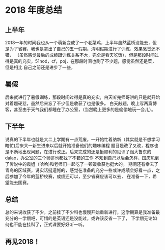 # 2018 年度总结

## 上半年
2018一年的时间我也从一个萌新变成了一个老菜鸡，上半年虽然蓝桥没能去，但是为了省赛，我也是拿出了自己的五一假期，清明假期进行了训练，效果感觉还不错，
（虽然感觉最后的成绩跟训练关系不大，完全是看天吃饭），但是那段时间过得是真的充实，51nod，cf，poj，在那段时间也刷了不少题，感觉虽然还是菜，但是相比
自己之前还是进步了一些，

## 暑假

后来就进行了暑假训练，那段时间过得是真的充实，白天听完师哥讲的只是就开始对着题硬怼，虽然后来忘了不少但是收获了也是很多。
白天敲题，晚上写两篇博客，甚至由于天气我们都睡在了办公室，（当然晚上更多的是偷偷地玩一会儿）。

## 下半年

说真的下半年也就是大二上学期有一点荒废，一开始忙着纳新（其实就是不想学习瞎忙)后来大一新生进来以后就开始准备他们的趣味编程
题目是改了又改，程序也是不断地出现问题，在进行改正。后来完成的还是挺顺利的见识了烟大鲁东的dalao，办公室的三个师哥也都找了不错的工作
不知到自己以后会怎样，国庆见到了传说中的霞姐（哈哈)和老师们一起吃了一顿饭收获也挺大的。
期间还有幸去了青岛的区域赛，说实话挺遗憾的，感觉在准备的充分一些或许成绩会好看一点，之后参加了今年的蓝桥校赛，成绩还可以，至少省赛应该可以去，
在准备一下，希望能去国赛。
## 总结
总的来说收获了不少，之前挂了不少科也慢慢开始重新进行，这学期算是我准备最充分的一学期吧，可惜的是英语还是没能过。或许该反省一下了，
下学期无论如何也不能在挂科了，正式课要好好听一听。

## 再见2018！
